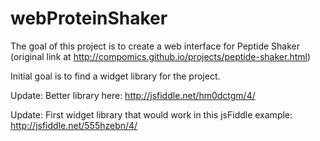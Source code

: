 # webProteinShaker
The goal of this project is to create a web interface for Peptide Shaker (original link at http://compomics.github.io/projects/peptide-shaker.html)

Initial goal is to find a widget library for the project.

Update: Better library here: http://jsfiddle.net/hm0dctgm/4/

Update: First widget library that would work in this jsFiddle example: http://jsfiddle.net/555hzebn/4/
